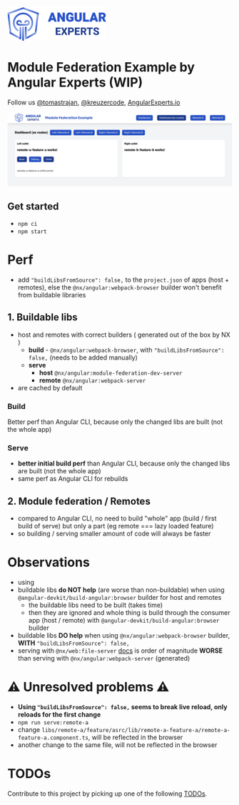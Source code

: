 <img height="75px" src="https://raw.githubusercontent.com/angular-experts-io/module-federation-example/master/apps/host-example/src/assets/angular-experts.png" />

# Module Federation Example by Angular Experts (WIP)

Follow us [@tomastrajan](https://twitter.com/tomastrajan), [@kreuzercode](https://twitter.com/kreuzercode), [AngularExperts.io](https://angularexperts.io)


<img src="https://raw.githubusercontent.com/angular-experts-io/module-federation-example/master/docs/example.jpg" />

## Get started

- `npm ci`
- `npm start`

# Perf

* add `"buildLibsFromSource": false,` to the `project.json` of apps (host + remotes), else the `@nx/angular:webpack-browser` builder won't benefit from buildable libraries

## 1. Buildable libs

* host and remotes with correct builders ( generated out of the box by NX )
  * **build** - `@nx/angular:webpack-browser`, with `"buildLibsFromSource": false,` (needs to be added manually) 
  * **serve** 
    * **host** `@nx/angular:module-federation-dev-server` 
    * **remote** `@nx/angular:webpack-server`
* are cached by default

### Build

Better perf than Angular CLI, because only the changed libs are built (not the whole app)

### Serve

* **better initial build perf** than Angular CLI, because only the changed libs are built (not the whole app)
* same perf as Angular CLI for rebuilds

## 2. Module federation / Remotes

* compared to Angular CLI, no need to build "whole" app (build / first build of serve) but only a part (eg remote === lazy loaded feature)
* so building / serving smaller amount of code will always be faster


# Observations

*  using 
* buildable libs **do NOT help** (are worse than non-buildable) when using `@angular-devkit/build-angular:browser` builder for host and remotes
  * the buildable libs need to be built (takes time)
  * then they are ignored and whole thing is build through the consumer app (host / remote) with  `@angular-devkit/build-angular:browser` builder
* buildable libs **DO help** when using `@nx/angular:webpack-browser` builder, **WITH** `"buildLibsFromSource": false,`
* serving with `@nx/web:file-server` [docs](https://nx.dev/recipes/other/setup-incremental-builds-angular#running-and-serving-incremental-builds) is order of magnitude **WORSE** than serving with `@nx/angular:webpack-server` (generated)

# ⚠️ Unresolved problems ⚠️

*  **Using `"buildLibsFromSource": false,` seems to break live reload, only reloads for the first change**
  * `npm run serve:remote-a`
  * change `libs/remote-a/feature/asrc/lib/remote-a-feature-a/remote-a-feature-a.component.ts`, will be reflected in the browser
  * another change to the same file, will not be reflected in the browser

# TODOs

Contribute to this project by picking up one of the following [TODOs](TODO.md).
